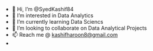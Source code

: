 - 👋 Hi, I’m @SyedKashif84
- 👀 I’m interested in Data Analytics
- 🌱 I’m currently learning Data Sciencs
- 💞️ I’m looking to collaborate on Data Analytical Projects
- 📫 Reach me @ kashifharoon8@gmail.com
-

<!---
SyedKashif84/SyedKashif84 is a ✨ special ✨ repository because its `README.md` (this file) appears on your GitHub profile.
You can click the Preview link to take a look at your changes.
--->
